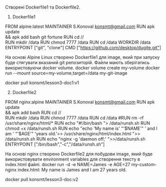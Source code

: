 Створені Dockerfile1 та Dockerfile2.

1. Dockerfile1

FROM alpine:latest
MAINTAINER S.Konoval <konsmt@gmail.com>
RUN apk update \
	&& apk add bash  git fortune 
RUN cd //	
RUN mkdir /data
RUN chmod 7777 /data
RUN cd /data
WORKDIR /data
ENTRYPOINT ["git", "clone"] 
CMD ["https://github.com/desktop/dugite.git"]

На основі Alpine Linux створeно Dockerfile1 для image, який при запуску буде стягувати вказаний git репозиторій.
Файли мають зберігатись використовуючи docker volume.
docker volume create my-volume
docker run --mount source=my-volume,target=/data my-git-image

docker pull konsmt/lesson3-doc1:v1

2. Dockerfile2

FROM nginx:alpine
MAINTAINER S.Konoval <konsmt@gmail.com>
RUN apk update \
	&& apk add bash 
RUN cd //	
RUN mkdir /data
RUN chmod 7777 /data
RUN cd /data
#RUN rm -rf /usr/share/nginx/html/*
RUN echo "#!/bin/bash "> /data/runsh.sh
RUN chmod +x /data/runsh.sh
RUN echo "echo 'My name is' "'$NAME'" ' and I am ' "'$AGE'" 'years old.'>> /usr/share/nginx/html/index.html ">> /data/runsh.sh
RUN echo "nginx -g 'daemon off;' ">>/data/runsh.sh
ENTRYPOINT ["/bin/bash","-c","/data/runsh.sh"]

На основі nginx створeно Dockerfile2 для побудови image, 
який буде використовувати environment variables для створення тексту в index.html файлі.
docker run -d -e NAME=James -e AGE=27 my-custom-nginx
index.html: My name is James and I am 27 years old.

docker pull konsmt/lesson3-doc:v2

